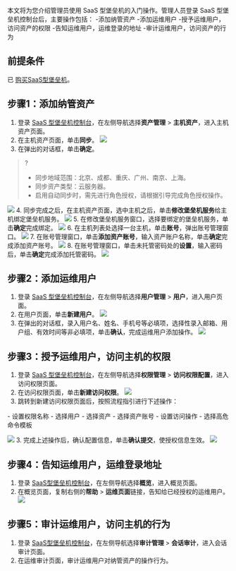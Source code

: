 
本文将为您介绍管理员使用 SaaS 型堡垒机的入门操作。管理人员登录 SaaS 型堡垒机控制台后，主要操作包括：
<dx-steps>
-添加纳管资产
-添加运维用户
-授予运维用户，访问资产的权限
-告知运维用户，运维登录的地址
-审计运维用户，访问资产的行为
</dx-steps>


## 前提条件
已 [购买SaaS型堡垒机](https://cloud.tencent.com/document/product/1025/55177)。

## 步骤1：添加纳管资产
1. 登录 [SaaS 型堡垒机控制台](https://console.cloud.tencent.com/dsgc/bh)，在左侧导航选择**资产管理** > **主机资产**，进入主机资产页面。
2. 在主机资产页面，单击**同步**。
![](https://qcloudimg.tencent-cloud.cn/raw/04bdccc16bd712526b77167baaa692cf.png)
3. 在弹出的对话框，单击**确定**。
>?
>- 同步地域范围：北京、成都、重庆、广州、南京、上海。
>- 同步资产类型：云服务器。
>- 启用自动同步时，需先进行角色授权，请根据引导完成角色授权操作。
>
![](https://qcloudimg.tencent-cloud.cn/raw/a13ea889ec6a0b8c6c2de939de5f70df.png)
4. 同步完成之后，在主机资产页面，选中主机之后，单击**修改堡垒机服务**给主机绑定堡垒机服务。
![](https://qcloudimg.tencent-cloud.cn/raw/f3879987339d532978d43849e8713be4.png)
5. 在修改堡垒机服务窗口，选择要绑定的堡垒机服务，单击**确定**完成绑定。
![](https://qcloudimg.tencent-cloud.cn/raw/744c32f09150d544fe63bd458f3140e7.png)
6. 在主机列表处选择一台主机，单击**账号**，弹出账号管理窗口。
![](https://qcloudimg.tencent-cloud.cn/raw/0dc4cff9cdf94ca96f06c1b8b7d8e9e3.png)
7. 在账号管理窗口，单击**添加资产账号**，输入资产账户名称，单击**确定**完成添加资产账号。
![](https://qcloudimg.tencent-cloud.cn/raw/35cb9f223c755d0e4daa9f64c41dab65.png)
8. 在账号管理窗口，单击未托管密码处的**设置**，输入密码后，单击**确定**完成添加托管密码。
![](https://qcloudimg.tencent-cloud.cn/raw/a0aca10c2a770c6a3e2d075585b4b23e.png)

## 步骤2：添加运维用户
1. 登录 [SaaS 型堡垒机控制台](https://console.cloud.tencent.com/dsgc/bh)，在左侧导航选择**用户管理** > **用户**，进入用户页面。
2. 在用户页面，单击**新建用户**。
![](https://qcloudimg.tencent-cloud.cn/raw/3f19495d272bccf761be233be6f1e456.png)
3. 在弹出的对话框，录入用户名、姓名、手机号等必填项，选择性录入邮箱、用户组、有效时间等非必填项，单击**确认**，完成运维用户添加操作。
 ![](https://qcloudimg.tencent-cloud.cn/raw/da2ce4c28eddd28a7d9161fa3489ceb3.png)
 
## 步骤3：授予运维用户，访问主机的权限
1. 登录 [SaaS 型堡垒机控制台](https://console.cloud.tencent.com/dsgc/bh)，在左侧导航选择**权限管理** > **访问权限配置**，进入访问权限页面。
2. 在访问权限页面，单击**新建访问权限**。
![](https://qcloudimg.tencent-cloud.cn/raw/667f80c3069036dee209530b3193b0f3.png)
3. 跳转到新建访问权限页面后，按照流程指引进行下述操作：
<dx-steps>
- 设置权限名称
- 选择用户
- 选择资产
- 选择资产账号
- 设置访问操作
- 选择高危命令模板
</dx-steps>

  ![](https://qcloudimg.tencent-cloud.cn/raw/f086a165411fe11fb29795266df86e1d.png)
3. 完成上述操作后，确认配置信息，单击**确认提交**，使授权信息生效。
![](https://qcloudimg.tencent-cloud.cn/raw/3a736fef7c3399888bb00ee6a4034791.png)

## 步骤4：告知运维用户，运维登录地址
1. 登录 [SaaS型堡垒机控制台](https://console.cloud.tencent.com/dsgc/bh)，在左侧导航选择**概览**，进入概览页面。
2. 在概览页面，复制右侧的**帮助** > **运维页面**链接，告知给已经授权的运维用户。
![](https://qcloudimg.tencent-cloud.cn/raw/8ead940cb8c86009b7477a859a950759.png)

## 步骤5：审计运维用户，访问主机的行为
1. 登录 [SaaS型堡垒机控制台](https://console.cloud.tencent.com/dsgc/bh)，在左侧导航选择**审计管理** > **会话审计**，进入会话审计页面。
2. 在运维审计页面，审计运维用户对纳管资产的操作行为。
